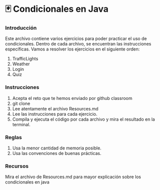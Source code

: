 # :black_joker: Condicionales en Java

### Introducción
Este archivo contiene varios ejercicios para poder practicar el uso de condicionales. Dentro de cada archivo, se encuentran las instrucciones específicas. Vamos a resolver los ejercicios en el siguiente orden:

1. TrafficLights
2. Weather
3. Login
4. Quiz

### Instrucciones
1. Acepta el reto que te hemos enviado por github classroom 
2. git clone <repositorio>
3. Lee atentamente el archivo Resources.md 
4. Lee las instrucciones para cada ejercicio.
5. Compila y ejecuta el código por cada archivo y mira el resultado en la terminal.

### Reglas
1. Usa la menor cantidad de memoria posible.
2. Usa las convenciones de buenas prácticas.

### Recursos
Mira el archivo de Resources.md para mayor explicación sobre los condicionales en java
